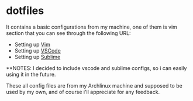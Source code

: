 # dotfiles

It contains a basic configurations from my machine, one of them is vim section that you can see through the following URL:

- Setting up [Vim](https://github.com/nubilfi/dotfiles/tree/master/vim)
- Setting up [VSCode](https://github.com/nubilfi/dotfiles/tree/master/vscode)
- Setting up [Sublime](https://github.com/nubilfi/dotfiles/tree/master/sublime)

**NOTES: I decided to include vscode and sublime configs, so i can easily using it in the future.

These all config files are from my Archlinux machine and supposed to be used by my own, and of course i'll appreciate for any feedback.
